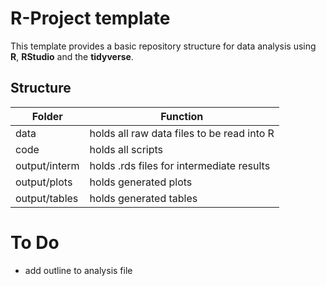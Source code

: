 
<!-- README.md is generated from README.Rmd. Please edit that file -->

# R-Project template

This template provides a basic repository structure for data analysis
using **R**, **RStudio** and the **tidyverse**.

## Structure

| Folder        | Function                                   |
|---------------|--------------------------------------------|
| data          | holds all raw data files to be read into R |
| code          | holds all scripts                          |
| output/interm | holds .rds files for intermediate results  |
| output/plots  | holds generated plots                      |
| output/tables | holds generated tables                     |

# To Do

- add outline to analysis file
